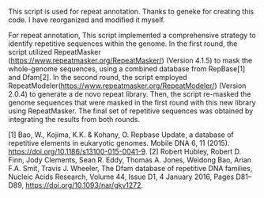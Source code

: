 This script is used for repeat annotation. Thanks to geneke for creating this code. I have reorganized and modified it myself.


For repeat annotation, This script implemented a comprehensive strategy to identify repetitive sequences within the genome. In the first round, the script utilized RepeatMasker (https://www.repeatmasker.org/RepeatMasker/) (Version 4.1.5) to mask the whole-genome sequences, using a combined database from RepBase[1] and Dfam[2]. In the second round, the script employed RepeatModeler(https://www.repeatmasker.org/RepeatModeler/) (Version 2.0.4) to generate a de novo repeat library. Then, the script re-masked the genome sequences that were masked in the first round with this new library using RepeatMasker. The final set of repetitive sequences was obtained by integrating the results from both rounds.

[1] Bao, W., Kojima, K.K. & Kohany, O. Repbase Update, a database of repetitive elements in eukaryotic genomes. Mobile DNA 6, 11 (2015). https://doi.org/10.1186/s13100-015-0041-9.
[2] Robert Hubley, Robert D. Finn, Jody Clements, Sean R. Eddy, Thomas A. Jones, Weidong Bao, Arian F.A. Smit, Travis J. Wheeler, The Dfam database of repetitive DNA families, Nucleic Acids Research, Volume 44, Issue D1, 4 January 2016, Pages D81–D89, https://doi.org/10.1093/nar/gkv1272.

